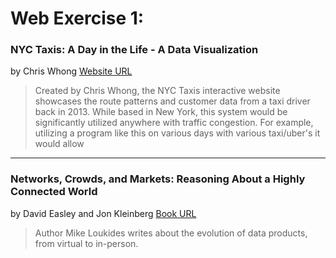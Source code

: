 
# **Web Exercise 1:**

### NYC Taxis: A Day in the Life - A Data Visualization 
by Chris Whong
[Website URL](https://chriswhong.github.io/nyctaxi/)

> Created by Chris Whong, the NYC Taxis interactive website showcases the route patterns and customer data from a taxi driver back in 2013. While based in New York, this system would be significantly utilized anywhere with traffic congestion. For example, utilizing a program like this on various days with various taxi/uber's it would allow 

---

      
### Networks, Crowds, and Markets: Reasoning About a Highly Connected World
by David Easley and Jon Kleinberg
[Book URL](https://www.cs.cornell.edu/home/kleinber/networks-book/)

> Author Mike Loukides writes about the evolution of data products, from virtual to in-person. 




